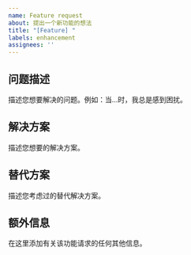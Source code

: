 ```yaml
---
name: Feature request
about: 提出一个新功能的想法
title: "[Feature] "
labels: enhancement
assignees: ''
---
```


## 问题描述
描述您想要解决的问题。例如：当...时，我总是感到困扰。

## 解决方案
描述您想要的解决方案。

## 替代方案
描述您考虑过的替代解决方案。

## 额外信息
在这里添加有关该功能请求的任何其他信息。